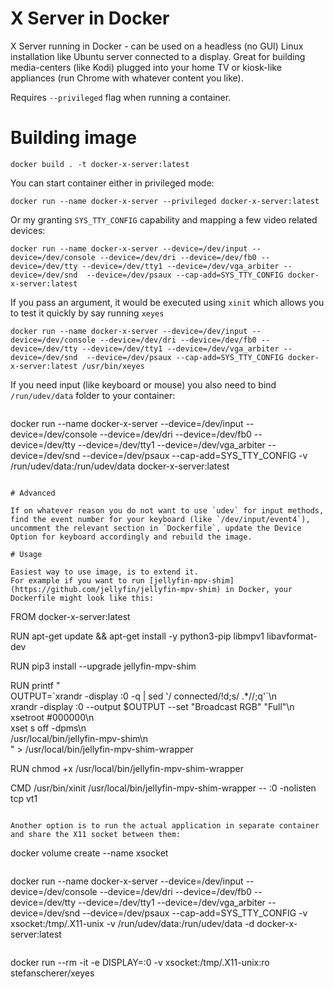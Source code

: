 # X Server in Docker

X Server running in Docker - can be used on a headless (no GUI) Linux installation like Ubuntu server connected to a display.
Great for building media-centers (like Kodi) plugged into your home TV or kiosk-like appliances (run Chrome with whatever content you like).

Requires `--privileged` flag when running a container.

# Building image

```
docker build . -t docker-x-server:latest
```

You can start container either in privileged mode:
```
docker run --name docker-x-server --privileged docker-x-server:latest
```

Or my granting `SYS_TTY_CONFIG` capability and mapping a few video related devices:
```
docker run --name docker-x-server --device=/dev/input --device=/dev/console --device=/dev/dri --device=/dev/fb0 --device=/dev/tty --device=/dev/tty1 --device=/dev/vga_arbiter --device=/dev/snd  --device=/dev/psaux --cap-add=SYS_TTY_CONFIG docker-x-server:latest
```

If you pass an argument, it would be executed using `xinit` which allows you to test it quickly by say running `xeyes`
```
docker run --name docker-x-server --device=/dev/input --device=/dev/console --device=/dev/dri --device=/dev/fb0 --device=/dev/tty --device=/dev/tty1 --device=/dev/vga_arbiter --device=/dev/snd  --device=/dev/psaux --cap-add=SYS_TTY_CONFIG docker-x-server:latest /usr/bin/xeyes
```

If you need input (like keyboard or mouse) you also need to bind `/run/udev/data` folder to your container:
```
```
docker run --name docker-x-server --device=/dev/input --device=/dev/console --device=/dev/dri --device=/dev/fb0 --device=/dev/tty --device=/dev/tty1 --device=/dev/vga_arbiter --device=/dev/snd  --device=/dev/psaux --cap-add=SYS_TTY_CONFIG  -v /run/udev/data:/run/udev/data docker-x-server:latest
```

# Advanced

If on whatever reason you do not want to use `udev` for input methods, find the event number for your keyboard (like `/dev/input/event4`), uncomment the relevant section in `Dockerfile`, update the Device Option for keyboard accordingly and rebuild the image.

# Usage

Easiest way to use image, is to extend it.
For example if you want to run [jellyfin-mpv-shim](https://github.com/jellyfin/jellyfin-mpv-shim) in Docker, your Dockerfile might look like this:
```
FROM docker-x-server:latest

RUN apt-get update && apt-get install -y python3-pip libmpv1 libavformat-dev

RUN pip3 install --upgrade jellyfin-mpv-shim

RUN printf "\
OUTPUT=\`xrandr -display :0 -q | sed '/ connected/!d;s/ .*//;q'\`\n\
xrandr -display :0 --output \$OUTPUT --set \"Broadcast RGB\" \"Full\"\n\
xsetroot #000000\n\
xset s off -dpms\n\
/usr/local/bin/jellyfin-mpv-shim\n\
" > /usr/local/bin/jellyfin-mpv-shim-wrapper

RUN chmod +x /usr/local/bin/jellyfin-mpv-shim-wrapper

CMD /usr/bin/xinit /usr/local/bin/jellyfin-mpv-shim-wrapper -- :0 -nolisten tcp vt1
```

Another option is to run the actual application in separate container and share the X11 socket between them:

```
docker volume create --name xsocket
```

```
docker run --name docker-x-server --device=/dev/input --device=/dev/console --device=/dev/dri --device=/dev/fb0 --device=/dev/tty --device=/dev/tty1 --device=/dev/vga_arbiter --device=/dev/snd  --device=/dev/psaux --cap-add=SYS_TTY_CONFIG  -v xsocket:/tmp/.X11-unix  -v /run/udev/data:/run/udev/data -d  docker-x-server:latest
```

```
docker run --rm -it -e DISPLAY=:0 -v xsocket:/tmp/.X11-unix:ro stefanscherer/xeyes
```